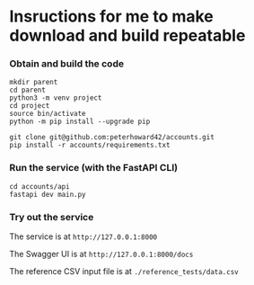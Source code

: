 # Insructions for me to make download and build repeatable

### Obtain and build the code

```
mkdir parent
cd parent
python3 -m venv project
cd project
source bin/activate
python -m pip install --upgrade pip

git clone git@github.com:peterhoward42/accounts.git
pip install -r accounts/requirements.txt
```

### Run the service (with the FastAPI CLI)

```
cd accounts/api
fastapi dev main.py
```

###  Try out the service

The service is at `http://127.0.0.1:8000`

The Swagger UI is at `http://127.0.0.1:8000/docs`

The reference CSV input file is at `./reference_tests/data.csv`
